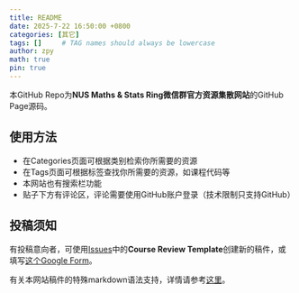 ```yaml
---
title: README
date: 2025-7-22 16:50:00 +0800
categories: [其它]
tags: []     # TAG names should always be lowercase
author: zpy
math: true
pin: true
---
```

本GitHub Repo为**NUS Maths & Stats Ring微信群官方资源集散网站**的GitHub Page源码。

## 使用方法

- 在Categories页面可根据类别检索你所需要的资源
- 在Tags页面可根据标签查找你所需要的资源，如课程代码等
- 本网站也有搜索栏功能
- 贴子下方有评论区，评论需要使用GitHub账户登录（技术限制只支持GitHub）

## 投稿须知

有投稿意向者，可使用[Issues](https://github.com/Z-Puyu/Math-Ring-Website/issues)中的**Course Review Template**创建新的稿件，或填写[这个Google Form](https://forms.gle/H9yPSHiB52qC9ks16)。

有关本网站稿件的特殊markdown语法支持，详情请参考[这里](https://chirpy.cotes.page/posts/write-a-new-post/)。
